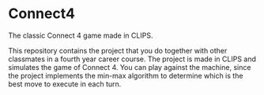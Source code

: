 # Connect4

The classic Connect 4 game made in CLIPS.

This repository contains the project that you do together with other classmates in a fourth year career course. The project is made in CLIPS and simulates the game of Connect 4. You can play against the machine, since the project implements the min-max algorithm to determine which is the best move to execute in each turn.
